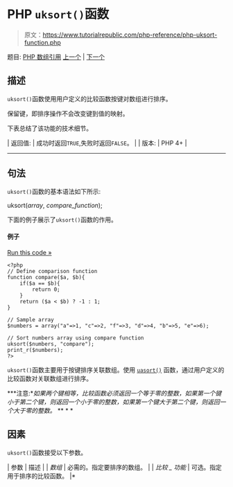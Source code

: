 # PHP `uksort()`函数

> 原文：<https://www.tutorialrepublic.com/php-reference/php-uksort-function.php>

题目: [PHP 数组引用](php-array-functions.php) [上一个](php-uasort-function.php) | [下一个](php-usort-function.php)

## 描述

`uksort()`函数使用用户定义的比较函数按键对数组进行排序。

保留键，即排序操作不会改变键到值的映射。

下表总结了该功能的技术细节。

| 返回值: | 成功时返回`TRUE`,失败时返回`FALSE`。 |
| 版本: | PHP 4+ |

* * *

## 句法

`uksort()`函数的基本语法如下所示:

uksort(*array*, *compare_function*);

下面的例子展示了`uksort()`函数的作用。

#### 例子

[Run this code »](../codelab.php?topic=php&file=sort-an-associative-array-by-keys-using-comparison-function "Run this code to view the output")

```
<?php
// Define comparison function
function compare($a, $b){
    if($a == $b){
        return 0;
    }
    return ($a < $b) ? -1 : 1;
}

// Sample array
$numbers = array("a"=>1, "c"=>2, "f"=>3, "d"=>4, "b"=>5, "e"=>6);

// Sort numbers array using compare function
uksort($numbers, "compare");
print_r($numbers);
?>
```

`uksort()`函数主要用于按键排序关联数组。使用 [`uasort()`](php-uasort-function.php) 函数，通过用户定义的比较函数对关联数组进行排序。

 ***注意:**如果两个键相等，比较函数必须返回一个等于零的整数，如果第一个键小于第二个键，则返回一个小于零的整数，如果第一个键大于第二个键，则返回一个大于零的整数。*  ** * *

## 因素

`uksort()`函数接受以下参数。

| 参数 | 描述 |
| *数组* | 必需的。指定要排序的数组。 |
| *比较 _ 功能* | 可选。指定用于排序的比较函数。 |*